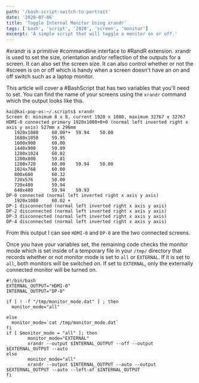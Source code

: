 ```yaml
---
path: '/bash-script-switch-to-portrait'
date: '2020-07-06'
title: 'Toggle Internal Monitor Using xrandr'
tags: ['bash', 'script', '2020', 'screen', 'monitor']
excerpt: 'A simple script that will toggle a monitor on or off.'
---
```


#xrandr is a primitive #commandline interface to #RandR extension. xrandr is used to set the size, orientation and/or reflection of the outputs for a screen. It can also set the screen size. It can also control whether or not the #screen is on or off which is handy when a screen doesn't have an on and off switch such as a laptop monitor.

This article will cover a #BashScript that has two variables that you'll need to set. You can find the name of your screens using the `xrandr` command which the output looks like this.
```
kai@kai-pop-os:~/.scripts$ xrandr
Screen 0: minimum 8 x 8, current 1920 x 1080, maximum 32767 x 32767
HDMI-0 connected primary 1920x1080+0+0 (normal left inverted right x axis y axis) 527mm x 296mm
   1920x1080     60.00*+  59.94    50.00  
   1680x1050     59.95  
   1600x900      60.00  
   1440x900      59.89  
   1280x1024     60.02  
   1280x800      59.81  
   1280x720      60.00    59.94    50.00  
   1024x768      60.00  
   800x600       60.32  
   720x576       50.00  
   720x480       59.94  
   640x480       59.94    59.93  
DP-0 connected (normal left inverted right x axis y axis)
   1920x1080     60.02 +
DP-1 disconnected (normal left inverted right x axis y axis)
DP-2 disconnected (normal left inverted right x axis y axis)
DP-3 disconnected (normal left inverted right x axis y axis)
DP-4 disconnected (normal left inverted right x axis y axis)

```
From this output I can see `HDMI-0` and `DP-0` are the two connected screens.

Once you have your variables set, the remaining code checks the monitor mode which is set inside of a temporary file in your `/tmp/` directory that records whether or not monitor mode is set to `all` or `EXTERNAL`. If it is set to `all`, both monitors will be switched on. If set to `EXTERNAL`, only the externally connected monitor will be turned on.
```
#!/bin/bash
EXTERNAL_OUTPUT="HDMI-0"
INTERNAL_OUTPUT="DP-0"

if [ ! -f "/tmp/monitor_mode.dat" ] ; then
  monitor_mode="all"

else
  monitor_mode=`cat /tmp/monitor_mode.dat`
fi
if [ $monitor_mode = "all" ]; then
        monitor_mode="EXTERNAL"
        xrandr --output $INTERNAL_OUTPUT --off --output $EXTERNAL_OUTPUT --auto
else
        monitor_mode="all"
        xrandr --output $INTERNAL_OUTPUT --auto --output $EXTERNAL_OUTPUT --auto --left-of $INTERNAL_OUTPUT
fi
```